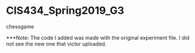# CIS434_Spring2019_G3
chessgame

***Note: The code I added was made with the original experiment file. I did not see the new one that victor uploaded.
